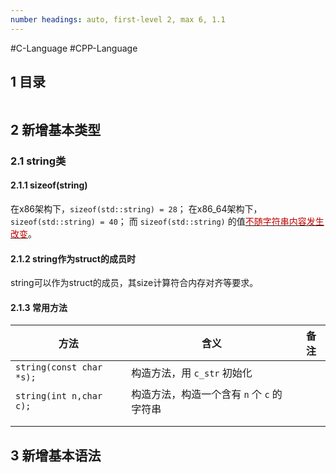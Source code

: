 ```yaml
---
number headings: auto, first-level 2, max 6, 1.1
---
```

#C-Language #CPP-Language


## 1 目录

```toc
```


## 2 新增基本类型

### 2.1 string类

#### 2.1.1 sizeof(string)

在x86架构下，`sizeof(std::string) = 28`；
在x86_64架构下，`sizeof(std::string) = 40`；
而 `sizeof(std::string)` 的值<u><font color="#c00000">不随字符串内容发生改变</font></u>。
#### 2.1.2 string作为struct的成员时

string可以作为struct的成员，其size计算符合内存对齐等要求。

#### 2.1.3 常用方法

| <center>方法</center>      | <center>含义</center>        | <center>备注</center> |
| ------------------------ | -------------------------- | ------------------- |
| `string(const char *s);` | 构造方法，用 `c_str` 初始化         |                     |
| `string(int n,char c);`  | 构造方法，构造一个含有 `n` 个 `c` 的字符串 |                     |
|                          |                            |                     |
|                          |                            |                     |



## 3 新增基本语法



